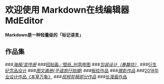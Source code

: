 # 欢迎使用 Markdown在线编辑器 MdEditor

**Markdown是一种轻量级的「标记语言」**



## 作品集
###*[海报/宣传册](https://github.com/pandao/editor.md)
###*[招贴画／壁纸_创意修图](https://github/pandao/editor.md)
###*[包装设计（春馥坊）]()
###*[衍生纪念品设计]()
###*[图文画册(平遥旅行拍摄)]()
###*[板绘作品]()
###*[摄影作品]()
###*[2018毕业设计作品《本草万象》]()
###*[视频剪辑部分作品]()
###*[长漫画作品]()
